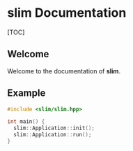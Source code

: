 # slim Documentation

[TOC]

## Welcome

Welcome to the documentation of **slim**.

## Example

```cpp
#include <slim/slim.hpp>

int main() {
  slim::Application::init();
  slim::Application::run();
}
```
